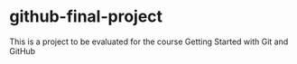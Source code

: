 # github-final-project
This is a project to be evaluated for the course Getting Started with Git and GitHub
